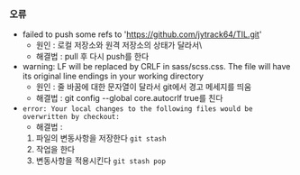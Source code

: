 ### 오류
+ failed to push some refs to 'https://github.com/jytrack64/TIL.git'
    + 원인 : 로컬 저장소와 원격 저장소의 상태가 달라서\
    + 해결법 : pull 후 다시 push를 한다
+ warning: LF will be replaced by CRLF in sass/scss.css. The file will have its original line endings in your working directory
    + 원인 : 줄 바꿈에 대한 문자열이 달라서 git에서 경고 메세지를 띄움
    + 해결법 : git config --global core.autocrlf true를 친다​
+ ```error: Your local changes to the following files would be overwritten by checkout:```
    + 해결법 : 
    1. 파일의 변동사항을 저장한다 ```git stash```
    2. 작업을 한다
    3. 변동사항을 적용시킨다 ```git stash pop```